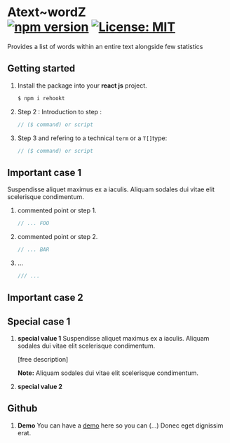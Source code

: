 # Atext~wordZ <br/> [![npm version](https://badge.fury.io/js/atext-wordz.svg)](https://badge.fury.io/js/atext-wordz) [![License: MIT](https://img.shields.io/badge/License-MIT-61dafb.svg)](https://github.com/ManuUseGitHub/atext-wordz/blob/master/LICENSE)

Provides a list of words within an entire text alongside few statistics

## Getting started

1. Install the package into your <b>react js</b> project.
    ```bash
    $ npm i rehookt
    ```
1. Step 2 :
    Introduction to step :
    ```jsx
    // ($ command) or script
    ```
1. Step 3 and refering to a technical `term` or a `T[]`type:
    ```jsx
    // ($ command) or script
    ```
## Important case 1
Suspendisse aliquet maximus ex a iaculis. Aliquam sodales dui vitae elit scelerisque condimentum.
1. commented point or step 1.
    ```jsx
    // ... FOO
    ```
1. commented point or step 2.
    ```jsx
    // ... BAR
    ```
1. ...
    ```jsx
    /// ...
    ```
## Important case 2

## Special case 1
1. **special value 1**
    Suspendisse aliquet maximus ex a iaculis. Aliquam sodales dui vitae elit scelerisque condimentum.    

    \[free description]
    
    **Note:** Aliquam sodales dui vitae elit scelerisque condimentum.    

1. **special value 2**
    
## Github

1. **Demo**
You can have a [demo](https://rehookt-demo.herokuapp.com/) here so you can (...) Donec eget dignissim erat.

